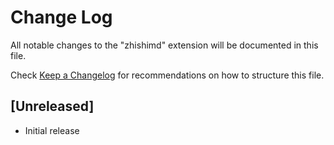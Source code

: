 # Change Log

All notable changes to the "zhishimd" extension will be documented in this file.

Check [Keep a Changelog](http://keepachangelog.com/) for recommendations on how to structure this file.

## [Unreleased]

- Initial release